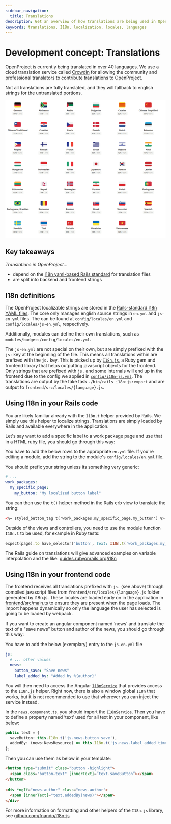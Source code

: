 ```yaml
---
sidebar_navigation:
  title: Translations
description: Get an overview of how translations are being used in OpenProject, and how they end up in the frontend
keywords: translations, I18n, localization, locales, languages
---
```


# Development concept: Translations

OpenProject is currently being translated in over 40 languages. We use a cloud translation service called [Crowdin](https://crowdin.com/project/openproject) for allowing the community and professional translators to contribute translations to OpenProject.

Not all translations are fully translated, and they will fallback to english strings for the untranslated portions.

![Overview of translation and their progress](translations-overview.png)



## Key takeaways

*Translations in OpenProject...*

- depend on the [I18n yaml-based Rails standard](https://guides.rubyonrails.org/i18n.html) for translation files
- are split into backend and frontend strings



## I18n definitions

The OpenProject localizable strings are stored in the [Rails-standard I18n YAML files](https://guides.rubyonrails.org/i18n.html). The core only manages english source strings in `en.yml` and `js-en.yml` files. The can be found at `config/locales/en.yml` and `config/locales/js-en.yml`, respectively.

Additionally, modules can define their own translations, such as `modules/budgets/config/locales/en.yml`. 

The `js-en.yml` are not special on their own, but are simply prefixed with the `js:` key at the beginning of the file. This means all translations within are prefixed with the `js.` key. This is picked up by [`I18n.js`](https://github.com/fnando/i18n-js), a Ruby gem and frontend library that helps outputting javascript objects for the frontend. Only strings that are prefixed with `js.` and some internals will end up in the frontend due to the config we applied in [`config/i18n-js.yml`](https://github.com/opf/openproject/blob/dev/config/i18n-js.yml). The translations are output by the take task `./bin/rails i18n:js:export` and are output to `frontend/src/locales/{language}.js`.



## Using I18n in your Rails code

You are likely familiar already with the `I18n.t` helper provided by Rails. We simply use this helper to localize strings. Translations are simply loaded by Rails and available everywhere in the application.



Let's say want to add a specific label to a work package page and use that in a HTML ruby file, you should go through this way:

You have to add the below rows to the appropriate `en.yml` file. If you're editing a module, add the string to the module's `config/locales/en.yml` file.

You should prefix your string unless its something very generic:



```yaml
# ...
work_packages:
  my_specific_page:
  	my_button: "My localized button label"
```



You can then use the `t()` helper method in the Rails erb view to translate the string:

```html
<%= styled_button_tag t('work_packages.my_specific_page.my_button') %>
```



Outside of the views and controllers, you need to use the module function `I18n.t` to be used, for example in Ruby tests:

```ruby
expect(page).to have_selector('button', text: I18n.t('work_packages.my_specific_page.my_button'))
```



The Rails guide on translations will give advanced examples on variable interpolation and the like: [guides.rubyonrails.org/i18n](https://guides.rubyonrails.org/i18n.html)



## Using I18n in your frontend code

The frontend receives all translations prefixed with `js.` (see above) through compiled javascript files from `frontend/src/locales/{language}.js` folder generated by I18n.js. These locales are loaded early on in the application in [frontend/src/main.ts](https://github.com/opf/openproject/blob/dev/frontend/src/main.ts) to ensure they are present when the page loads. The import happens dynamically so only the language the user has selected is going to be loaded by webpack.



If you want to create an angular component named ‘news’ and translate the text of a "save news" button and author of the news, you should go through this way:

You have to add the below (exemplary) entry to the `js-en.yml` file

```yaml
js:
  # ... other values
  news:
    button_save: "Save news"
    label_added_by: "Added by %{author}"
```



You will then need to access the Angular [ `I18nService`](https://github.com/opf/openproject/blob/dev/frontend/src/app/modules/common/i18n/i18n.service.ts) that provides access to the `I18n.js` helper. Right now, there is also a window global `I18n` that works, but it is not recommended to use that wherever you can inject the service instead.



In the `news.component.ts`, you should import the `I18nService`. Then you have to define a property named ‘text’ used for all text in your component, like below:

```typescript
public text = {
  saveButton: this.I18n.t('js.news.button_save'),
  addedBy: (news:NewsResource) => this.I18n.t('js.news.label_added_time_by', { author: news.author}
};
```



Then you can use them as below in your template:

```html
<button type="submit" class="button -highlight">
  <span class="button—text" [innerText]=”text.saveButton”></span>
</button>

<div *ngIf="news.author" class="news-author">
  <span [innerText]="text.addedBy(news)"></span>
</div>
```



For more information on formatting and other helpers of the `I18n.js` library, see [github.com/fnando/i18n-js](https://github.com/fnando/i18n-js)

